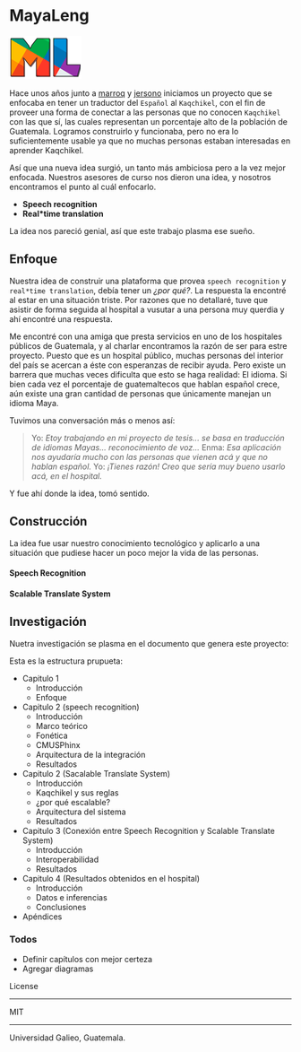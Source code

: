 MayaLeng
========
![alt test](https://raw.githubusercontent.com/marroq/mayalengdoc/master/ml.png "lgogo")

Hace unos años junto a [marroq](https://github.com/marroq) y [jersono](https://github.com/jersono) iniciamos un proyecto que se enfocaba en tener un traductor del `Español` al `Kaqchikel`, con el fin de proveer una forma de conectar a las personas que no conocen ``Kaqchikel`` con las que sí, las cuales representan un porcentaje alto de la población de Guatemala. Logramos construirlo y funcionaba, pero no era lo suficientemente usable ya que no muchas personas estaban interesadas en aprender Kaqchikel. 

Así que una nueva idea surgió, un tanto más ambiciosa pero a la vez mejor enfocada. Nuestros asesores de curso nos dieron una idea, y nosotros encontramos el punto al cuál enfocarlo.
  * **Speech recognition**
  * **Real*time translation**

La idea nos pareció genial, así que este trabajo plasma ese sueño.

## Enfoque

Nuestra idea de construir una plataforma que provea `speech recognition` y `real*time translation`, debía tener un _¿por qué?_. La respuesta la encontré al estar en una situación triste. Por razones que no detallaré, tuve que asistir de forma seguida al hospital a vusutar a una persona muy querdia y ahí encontré una respuesta. 

Me encontré con una amiga que presta servicios en uno de los hospitales públicos de Guatemala, y al charlar encontramos la razón de ser para estre proyecto. Puesto que es un hospital público, muchas personas del interior del país se acercan a éste con esperanzas de recibir ayuda. Pero existe un barrera que muchas veces dificulta que esto se haga realidad: El idioma. Si bien cada vez el porcentaje de guatemaltecos que hablan español crece, aún existe una gran cantidad de personas que únicamente manejan un idioma Maya. 

Tuvimos una conversación más o menos así:
> Yo: _Etoy trabajando en mi proyecto de tesis... se basa en traducción de idiomas Mayas... reconocimiento de voz..._
> Enma: _Esa aplicación nos ayudaría mucho con las personas que vienen acá  y que no hablan español._
> Yo: _¡Tienes razón! Creo que sería muy bueno usarlo acá, en el hospital._

Y fue ahí donde la idea, tomó sentido.

## Construcción 

La idea fue usar nuestro conocimiento tecnológico y aplicarlo a una situación que pudiese hacer un poco mejor la vida de las personas.


#### Speech Recognition

#### Scalable Translate System


## Investigación

Nuetra investigación se plasma en el documento que genera este proyecto:

Esta es la estructura prupueta:

* Capitulo 1
  * Introducción
  * Enfoque
* Capitulo 2 (speech recognition)
  * Introducción
  * Marco teórico
  * Fonética
  * CMUSPhinx
  * Arquitectura de la integración
  * Resultados
* Capitulo 2 (Sacalable Translate System)
  * Introducción
  * Kaqchikel y sus reglas
  * ¿por qué escalable?
  * Arquitectura del sistema
  * Resultados
* Capitulo 3 (Conexión entre Speech Recognition y Scalable Translate System)
  * Introducción 
  * Interoperabilidad
  * Resultados
* Capitulo 4  (Resultados obtenidos en el hospital)
  * Introducción
  * Datos e inferencias
  * Conclusiones
* Apéndices
### Todos

 * Definir capítulos con mejor certeza
 * Agregar diagramas

License
****

MIT

*****
Universidad Galieo, Guatemala.